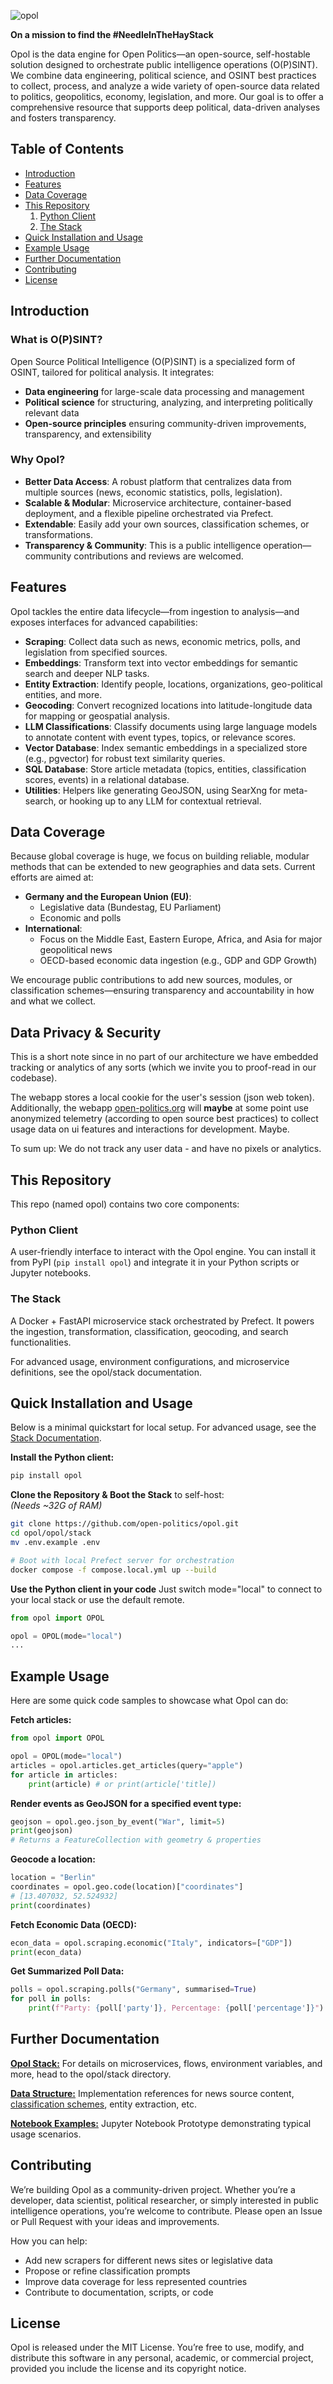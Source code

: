 ![opol](.github/media/opol.png)

**On a mission to find the #NeedleInTheHayStack**

Opol is the data engine for Open Politics—an open-source, self-hostable solution designed to orchestrate public intelligence operations (O(P)SINT). We combine data engineering, political science, and OSINT best practices to collect, process, and analyze a wide variety of open-source data related to politics, geopolitics, economy, legislation, and more. Our goal is to offer a comprehensive resource that supports deep political, data-driven analyses and fosters transparency.

## Table of Contents
- [Introduction](#introduction)
- [Features](#features)
- [Data Coverage](#data-coverage)
- [This Repository](#this-repository)
  1. [Python Client](#python-client)
  2. [The Stack](#the-stack)
- [Quick Installation and Usage](#quick-installation-and-usage)
- [Example Usage](#example-usage)
- [Further Documentation](#further-documentation)
- [Contributing](#contributing)
- [License](#license)


## Introduction
### What is O(P)SINT?
Open Source Political Intelligence (O(P)SINT) is a specialized form of OSINT, tailored for political analysis. It integrates:

- **Data engineering** for large-scale data processing and management
- **Political science** for structuring, analyzing, and interpreting politically relevant data
- **Open-source principles** ensuring community-driven improvements, transparency, and extensibility

### Why Opol?
- **Better Data Access**: A robust platform that centralizes data from multiple sources (news, economic statistics, polls, legislation).
- **Scalable & Modular**: Microservice architecture, container-based deployment, and a flexible pipeline orchestrated via Prefect.
- **Extendable**: Easily add your own sources, classification schemes, or transformations.
- **Transparency & Community**: This is a public intelligence operation—community contributions and reviews are welcomed.

## Features
Opol tackles the entire data lifecycle—from ingestion to analysis—and exposes interfaces for advanced capabilities:

- **Scraping**: Collect data such as news, economic metrics, polls, and legislation from specified sources.
- **Embeddings**: Transform text into vector embeddings for semantic search and deeper NLP tasks.
- **Entity Extraction**: Identify people, locations, organizations, geo-political entities, and more.
- **Geocoding**: Convert recognized locations into latitude-longitude data for mapping or geospatial analysis.
- **LLM Classifications**: Classify documents using large language models to annotate content with event types, topics, or relevance scores.
- **Vector Database**: Index semantic embeddings in a specialized store (e.g., pgvector) for robust text similarity queries.
- **SQL Database**: Store article metadata (topics, entities, classification scores, events) in a relational database.
- **Utilities**: Helpers like generating GeoJSON, using SearXng for meta-search, or hooking up to any LLM for contextual retrieval.

## Data Coverage
Because global coverage is huge, we focus on building reliable, modular methods that can be extended to new geographies and data sets. Current efforts are aimed at:

- **Germany and the European Union (EU)**:
  - Legislative data (Bundestag, EU Parliament)
  - Economic and polls
- **International**:
  - Focus on the Middle East, Eastern Europe, Africa, and Asia for major geopolitical news
  - OECD-based economic data ingestion (e.g., GDP and GDP Growth)

We encourage public contributions to add new sources, modules, or classification schemes—ensuring transparency and accountability in how and what we collect.

## Data Privacy & Security
This is a short note since in no part of our architecture we have embedded tracking or analytics of any sorts (which we invite you to proof-read in our codebase).

The webapp stores a local cookie for the user's session (json web token).
Additionally, the webapp [open-politics.org](https://open-politics.org) will **maybe** at some point use anonymized telemetry (according to open source best practices) to collect usage data on ui features and interactions for development. Maybe.

To sum up: We do not track any user data - and have no pixels or analytics.



## This Repository
This repo (named opol) contains two core components:

### Python Client
A user-friendly interface to interact with the Opol engine. You can install it from PyPI (`pip install opol`) and integrate it in your Python scripts or Jupyter notebooks.

### The Stack
A Docker + FastAPI microservice stack orchestrated by Prefect. It powers the ingestion, transformation, classification, geocoding, and search functionalities.

For advanced usage, environment configurations, and microservice definitions, see the opol/stack documentation.

## Quick Installation and Usage
Below is a minimal quickstart for local setup. For advanced usage, see the [Stack Documentation](opol/stack/README.md).

**Install the Python client:**
```bash
pip install opol
```

**Clone the Repository & Boot the Stack** to self-host: \
*(Needs ~32G of RAM)*
```bash
git clone https://github.com/open-politics/opol.git
cd opol/opol/stack
mv .env.example .env

# Boot with local Prefect server for orchestration
docker compose -f compose.local.yml up --build
```

**Use the Python client in your code**
Just switch mode="local" to connect to your local stack or use the default remote.

```python
from opol import OPOL

opol = OPOL(mode="local")
...
```

## Example Usage
Here are some quick code samples to showcase what Opol can do:

**Fetch articles:**

```python
from opol import OPOL

opol = OPOL(mode="local")
articles = opol.articles.get_articles(query="apple")
for article in articles:
    print(article) # or print(article['title])
```

**Render events as GeoJSON for a specified event type:**

```python
geojson = opol.geo.json_by_event("War", limit=5)
print(geojson)
# Returns a FeatureCollection with geometry & properties
```

**Geocode a location:**

```python
location = "Berlin"
coordinates = opol.geo.code(location)["coordinates"]
# [13.407032, 52.524932]
print(coordinates)
```

**Fetch Economic Data (OECD):**

```python
econ_data = opol.scraping.economic("Italy", indicators=["GDP"])
print(econ_data)
```

**Get Summarized Poll Data:**

```python
polls = opol.scraping.polls("Germany", summarised=True)
for poll in polls:
    print(f"Party: {poll['party']}, Percentage: {poll['percentage']}")
```

## Further Documentation

[**Opol Stack:**](opol/stack/README.md) For details on microservices, flows, environment variables, and more, head to the opol/stack directory.

[**Data Structure:**](opol/stack/core/models.py) Implementation references for news source content, [classification schemes](opol/stack/core/classification_models.py), entity extraction, etc.

[**Notebook Examples:**](opol/python-client/prototype.ipynb) Jupyter Notebook Prototype demonstrating typical usage scenarios.

## Contributing
We’re building Opol as a community-driven project. Whether you’re a developer, data scientist, political researcher, or simply interested in public intelligence operations, you’re welcome to contribute. Please open an Issue or Pull Request with your ideas and improvements.

How you can help:

- Add new scrapers for different news sites or legislative data
- Propose or refine classification prompts
- Improve data coverage for less represented countries
- Contribute to documentation, scripts, or code

## License
Opol is released under the MIT License. You’re free to use, modify, and distribute this software in any personal, academic, or commercial project, provided you include the license and its copyright notice.

